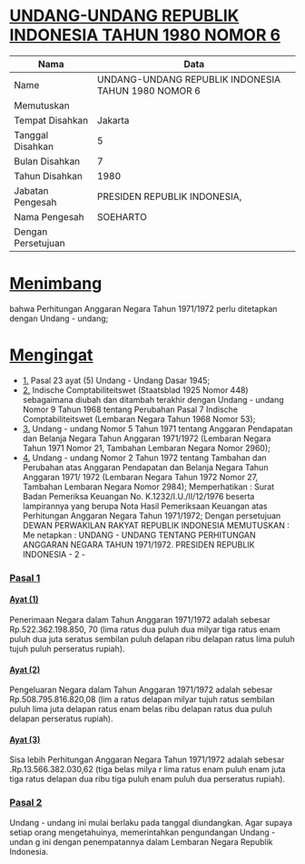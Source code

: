 # [UNDANG-UNDANG REPUBLIK INDONESIA TAHUN 1980 NOMOR 6](http://example.org/legal/document/uu/1980/6)

| Nama | Data |
| ------ | ----- |
|Name|UNDANG-UNDANG REPUBLIK INDONESIA TAHUN 1980 NOMOR 6|
|Memutuskan||
|Tempat Disahkan|Jakarta|
|Tanggal Disahkan|5|
|Bulan Disahkan|7|
|Tahun Disahkan|1980|
|Jabatan Pengesah|PRESIDEN REPUBLIK INDONESIA,|
|Nama Pengesah|SOEHARTO|
|Dengan Persetujuan||
# [Menimbang](http://example.org/legal/document/uu/1980/6/menimbang)
bahwa Perhitungan Anggaran Negara Tahun 1971/1972 perlu ditetapkan dengan Undang - undang;
# [Mengingat](http://example.org/legal/document/uu/1980/6/mengingat)

* [1.](http://example.org/legal/document/uu/1980/6/mengingat/point/0001) Pasal 23 ayat (5) Undang - Undang Dasar 1945;
* [2.](http://example.org/legal/document/uu/1980/6/mengingat/point/0002) Indische Comptabiliteitswet (Staatsblad 1925 Nomor 448) sebagaimana diubah dan ditambah terakhir dengan Undang - undang Nomor 9 Tahun 1968 tentang Perubahan Pasal 7 Indische Comptabiliteitswet (Lembaran Negara Tahun 1968 Nomor 53);
* [3.](http://example.org/legal/document/uu/1980/6/mengingat/point/0003) Undang - undang Nomor 5 Tahun 1971 tentang Anggaran Pendapatan dan Belanja Negara Tahun Anggaran 1971/1972 (Lembaran Negara Tahun 1971 Nomor 21, Tambahan Lembaran Negara Nomor 2960);
* [4.](http://example.org/legal/document/uu/1980/6/mengingat/point/0004) Undang - undang Nomor 2 Tahun 1972 tentang Tambahan dan Perubahan atas Anggaran Pendapatan dan Belanja Negara Tahun Anggaran 1971/ 1972 (Lembaran Negara Tahun 1972 Nomor 27, Tambahan Lembaran Negara Nomor 2984); Memperhatikan : Surat Badan Pemeriksa Keuangan No. K.1232/I.U./II/12/1976 beserta lampirannya yang berupa Nota Hasil Pemeriksaan Keuangan atas Perhitungan Anggaran Negara Tahun 1971/1972; Dengan persetujuan DEWAN PERWAKILAN RAKYAT REPUBLIK INDONESIA MEMUTUSKAN : Me netapkan : UNDANG - UNDANG TENTANG PERHITUNGAN ANGGARAN NEGARA TAHUN 1971/1972. PRESIDEN REPUBLIK INDONESIA - 2 -

### [Pasal 1](http://example.org/legal/document/uu/1980/6/pasal/0001)

#### [Ayat (1)](http://example.org/legal/document/uu/1980/6/pasal/0001/version/19800705/ayat/0001)
Penerimaan Negara dalam Tahun Anggaran 1971/1972 adalah sebesar Rp.522.362.198.850, 70 (lima ratus dua puluh dua milyar tiga ratus enam puluh dua juta seratus sembilan puluh delapan ribu delapan ratus lima puluh tujuh puluh perseratus rupiah).

#### [Ayat (2)](http://example.org/legal/document/uu/1980/6/pasal/0001/version/19800705/ayat/0002)
Pengeluaran Negara dalam Tahun Anggaran 1971/1972 adalah sebesar Rp.508.795.816.820,08 (lim a ratus delapan milyar tujuh ratus sembilan puluh lima juta delapan ratus enam belas ribu delapan ratus dua puluh delapan perseratus rupiah).

#### [Ayat (3)](http://example.org/legal/document/uu/1980/6/pasal/0001/version/19800705/ayat/0003)
Sisa lebih Perhitungan Anggaran Negara Tahun 1971/1972 adalah sebesar .Rp.13.566.382.030,62 (tiga belas milya r lima ratus enam puluh enam juta tiga ratus delapan dua ribu tiga puluh enam puluh dua perseratus rupiah).


### [Pasal 2](http://example.org/legal/document/uu/1980/6/pasal/0002)
Undang - undang ini mulai berlaku pada tanggal diundangkan. Agar supaya setiap orang mengetahuinya, memerintahkan pengundangan Undang - undan g ini dengan penempatannya dalam Lembaran Negara Republik Indonesia.
